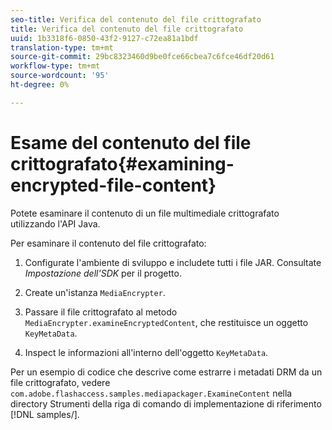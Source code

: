 ```yaml
---
seo-title: Verifica del contenuto del file crittografato
title: Verifica del contenuto del file crittografato
uuid: 1b3318f6-0850-43f2-9127-c72ea81a1bdf
translation-type: tm+mt
source-git-commit: 29bc8323460d9be0fce66cbea7c6fce46df20d61
workflow-type: tm+mt
source-wordcount: '95'
ht-degree: 0%

---
```



# Esame del contenuto del file crittografato{#examining-encrypted-file-content}

Potete esaminare il contenuto di un file multimediale crittografato utilizzando l&#39;API Java.

Per esaminare il contenuto del file crittografato:

1. Configurate l&#39;ambiente di sviluppo e includete tutti i file JAR. Consultate *Impostazione dell&#39;SDK* per il progetto.
1. Create un&#39;istanza `MediaEncrypter`.
1. Passare il file crittografato al metodo `MediaEncrypter.examineEncryptedContent`, che restituisce un oggetto `KeyMetaData`.

1.  Inspect le informazioni all&#39;interno dell&#39;oggetto `KeyMetaData`.

Per un esempio di codice che descrive come estrarre i metadati DRM da un file crittografato, vedere `com.adobe.flashaccess.samples.mediapackager.ExamineContent` nella directory Strumenti della riga di comando di implementazione di riferimento [!DNL samples/].
